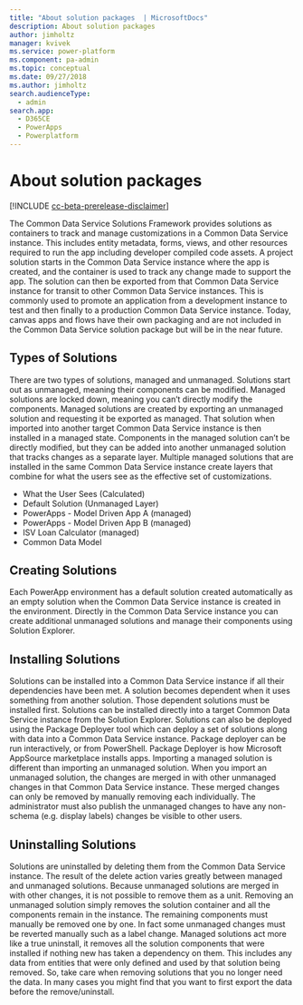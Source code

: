 ```yaml
---
title: "About solution packages  | MicrosoftDocs"
description: About solution packages
author: jimholtz
manager: kvivek
ms.service: power-platform
ms.component: pa-admin
ms.topic: conceptual
ms.date: 09/27/2018
ms.author: jimholtz
search.audienceType: 
  - admin
search.app: 
  - D365CE
  - PowerApps
  - Powerplatform
---
```

# About solution packages

[!INCLUDE [cc-beta-prerelease-disclaimer](../includes/cc-beta-prerelease-disclaimer.md)]

The Common Data Service Solutions Framework provides solutions as containers to track and manage customizations in a Common Data Service instance. This includes entity metadata, forms, views, and other resources required to run the app including developer compiled code assets. A project solution starts in the Common Data Service instance where the app is created, and the container is used to track any change made to support the app. The solution can then be exported from that Common Data Service instance for transit to other Common Data Service instances. This is commonly used to promote an application from a development instance to test and then finally to a production Common Data Service instance. Today, canvas apps and flows have their own packaging and are not included
in the Common Data Service solution package but will be in the near future.

## Types of Solutions

There are two types of solutions, managed and unmanaged. Solutions start out as unmanaged, meaning their components can be modified. Managed solutions are locked down, meaning you can’t directly modify the components. Managed solutions are created by exporting an unmanaged solution and requesting it be exported as managed. That solution when imported into another target Common Data Service instance is then installed in a managed state. Components in the managed solution can’t be directly modified, but they can be added into another unmanaged solution that tracks changes as a separate layer. Multiple managed solutions that are installed in the same Common Data Service instance create layers that combine for what the
users see as the effective set of customizations.

- What the User Sees (Calculated)
- Default Solution (Unmanaged Layer)
- PowerApps - Model Driven App A (managed)
- PowerApps - Model Driven App B (managed)
- ISV Loan Calculator (managed)
- Common Data Model

## Creating Solutions

Each PowerApp environment has a default solution created automatically as an empty solution when the Common Data Service instance is created in the environment. Directly in the Common Data Service instance you can create additional unmanaged solutions and manage their components using Solution Explorer.

## Installing Solutions

Solutions can be installed into a Common Data Service instance if all their dependencies have been met. A solution becomes dependent when it uses something from another solution. Those dependent solutions must be installed first. Solutions can be installed directly into a target Common Data Service instance from the Solution Explorer. Solutions can also be deployed using the Package Deployer tool which can deploy a set of solutions along with data into a Common Data Service instance. Package deployer can be run interactively, or from PowerShell. Package Deployer is how Microsoft AppSource marketplace installs apps. Importing a managed solution is different than importing an unmanaged solution. When you import an unmanaged solution, the changes are merged in with other unmanaged changes in that Common Data Service instance. These merged changes can only be removed by manually removing each individually. The administrator must also publish the unmanaged changes to have any non-schema (e.g. display labels) changes be visible to other users.

## Uninstalling Solutions

Solutions are uninstalled by deleting them from the Common Data Service instance. The result of the delete action varies greatly between managed and unmanaged solutions. Because unmanaged solutions are merged in with other changes, it is not possible to remove them as a unit. Removing an unmanaged solution simply removes the solution container and all the components remain in the instance. The remaining components must manually be removed one by one. In fact some unmanaged changes must be reverted manually such as a label change. Managed solutions act more like a true uninstall, it removes all the solution components that were installed if nothing new has taken a dependency on them. This includes any data from entities that were only defined and used by that solution being removed. So, take care when removing solutions that you no longer need the data. In many cases you might find that
you want to first export the data before the remove/uninstall.